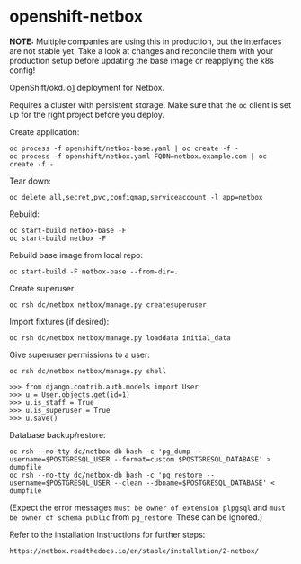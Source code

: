 # openshift-netbox

**NOTE:** Multiple companies are using this in production, but the interfaces are
not stable yet. Take a look at changes and reconcile them with your production
setup before updating the base image or reapplying the k8s config!

OpenShift/okd.io[1] deployment for Netbox.

Requires a cluster with persistent storage. Make sure that the `oc` client is 
set up for the right project before you deploy.

Create application:

    oc process -f openshift/netbox-base.yaml | oc create -f -
    oc process -f openshift/netbox.yaml FQDN=netbox.example.com | oc create -f -

Tear down:

    oc delete all,secret,pvc,configmap,serviceaccount -l app=netbox

Rebuild:

    oc start-build netbox-base -F
    oc start-build netbox -F

Rebuild base image from local repo:

    oc start-build -F netbox-base --from-dir=.

Create superuser:

    oc rsh dc/netbox netbox/manage.py createsuperuser
    
Import fixtures (if desired):
    
    oc rsh dc/netbox netbox/manage.py loaddata initial_data
    
Give superuser permissions to a user:

    oc rsh dc/netbox netbox/manage.py shell
    
    >>> from django.contrib.auth.models import User
    >>> u = User.objects.get(id=1)
    >>> u.is_staff = True
    >>> u.is_superuser = True
    >>> u.save()

Database backup/restore:

    oc rsh --no-tty dc/netbox-db bash -c 'pg_dump --username=$POSTGRESQL_USER --format=custom $POSTGRESQL_DATABASE' > dumpfile
    oc rsh --no-tty dc/netbox-db bash -c 'pg_restore --username=$POSTGRESQL_USER --clean --dbname=$POSTGRESQL_DATABASE' < dumpfile

(Expect the error messages `must be owner of extension plpgsql` and `must be
owner of schema public` from `pg_restore`. These can be ignored.)
    
Refer to the installation instructions for further steps:

    https://netbox.readthedocs.io/en/stable/installation/2-netbox/


[1]: https://github.com/openshift/origin
